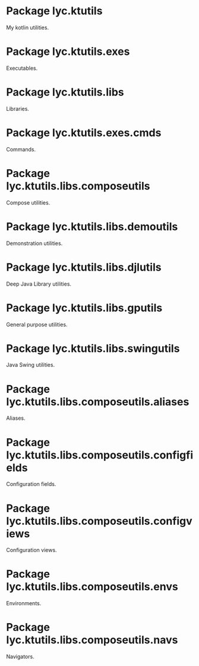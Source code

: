 <!---
Copyright 2022 Yucheng Liu. Apache License Version 2.0.
Apache License Version 2.0 copy: http://www.apache.org/licenses/LICENSE-2.0
--->

<!--- Level 0 packages --->

# Package lyc.ktutils

My kotlin utilities.

<!--- End Level 0 packages --->
<!--- Level 1 packages --->

# Package lyc.ktutils.exes

Executables.

# Package lyc.ktutils.libs

Libraries.

<!--- End Level 1 packages --->
<!--- Level 2 packages --->

# Package lyc.ktutils.exes.cmds

Commands.

# Package lyc.ktutils.libs.composeutils

Compose utilities.

# Package lyc.ktutils.libs.demoutils

Demonstration utilities.

# Package lyc.ktutils.libs.djlutils

Deep Java Library utilities.

# Package lyc.ktutils.libs.gputils

General purpose utilities.

# Package lyc.ktutils.libs.swingutils

Java Swing utilities.

<!--- End Level 2 packages --->
<!--- Level 3 packages --->


# Package lyc.ktutils.libs.composeutils.aliases

Aliases.

# Package lyc.ktutils.libs.composeutils.configfields

Configuration fields.

# Package lyc.ktutils.libs.composeutils.configviews

Configuration views.

# Package lyc.ktutils.libs.composeutils.envs

Environments.

# Package lyc.ktutils.libs.composeutils.navs

Navigators.

<!--- End Level 3 packages --->

